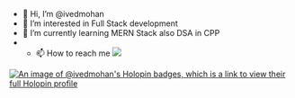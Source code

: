 - 👋 Hi, I’m @ivedmohan
- 👀 I’m interested in Full Stack development
- 🌱 I’m currently learning MERN Stack also DSA in CPP
- - 📫 How to reach me <img src="{https://www.linkedin.com/in/ved-mohan/}" />
<!---
ivedmohan/ivedmohan is a ✨ special ✨ repository because its `README.md` (this file) appears on your GitHub profile.
You can click the Preview link to take a look at your changes.
--->
[![An image of @ivedmohan's Holopin badges, which is a link to view their full Holopin profile](https://holopin.me/ivedmohan)](https://holopin.io/@ivedmohan)
